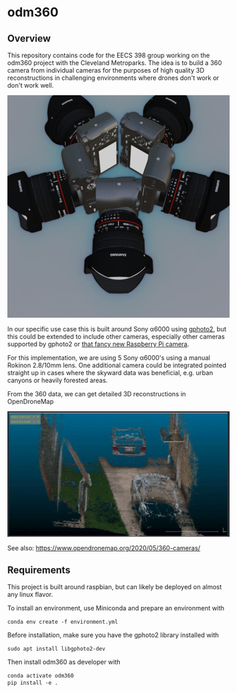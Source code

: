 # odm360

## Overview

This repository contains code for the EECS 398 group working on the odm360 project with the Cleveland Metroparks. The idea is to build a 360 camera from individual cameras for the purposes of high quality 3D reconstructions in challenging environments where drones don't work or don't work well.

![](images/cameras5.jpg)

In our specific use case this is built around Sony α6000 using [gphoto2](http://gphoto.org/), but this could be extended to include other cameras, especially other cameras supported by gphoto2 or [that fancy new Raspberry Pi camera](https://www.raspberrypi.org/products/raspberry-pi-high-quality-camera/).

For this implementation, we are using 5 Sony α6000's using a manual Rokinon 2.8/10mm lens. One additional camera could be integrated pointed straight up in cases where the skyward data was beneficial, e.g. urban canyons or heavily forested areas.

From the 360 data, we can get detailed 3D reconstructions in OpenDroneMap

![](images/points.jpg)

See also: https://www.opendronemap.org/2020/05/360-cameras/

## Requirements

This project is built around raspbian, but can likely be deployed on almost any linux flavor.

To install an environment, use Miniconda and prepare an environment with
```
conda env create -f environment.yml
```
Before installation, make sure you have the gphoto2 library installed with
```
sudo apt install libgphoto2-dev
```
Then install odm360 as developer with
```
conda activate odm360
pip install -e .
```
